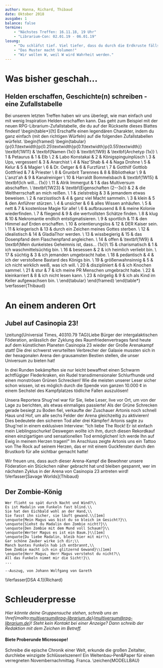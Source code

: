 ```yaml
---
author: Hanna, Richard, Thibaud
date: Oktober 2018
ausgabe: 1
balance: false
termine:
    - "Nächstes Treffen: 16.11.18, 19 Uhr"
    - "Librarium-Con: 02.01.19 - 06.01.19"
losung:
	- "Du schläfst tief. Viel tiefer, dass du durch die Erdkruste fällst, den Erdkern erreichst."
	- "Das Muster macht Volumen!"
	- "Wir wollen W, weil W wird Wahrheit werden."
---
```


# Was bisher geschah...

## Helden erschaffen, Geschichte(n) schreiben - eine Zufallstabelle
Bei unserem letzten Treffen haben wir uns überlegt, wie man einfach und mit wenig Inspiration Helden erschaffen kann. Das geht zum Beispiel mit der neuen RPG-Librarium-Zufallstabelle, die du auf der Rückseite dieses Blattes findest!
\begin{table*}[!t]
Erschaffe einen legendären Charakter, indem du ganz einfach (mit den richtigen Würfeln)  auf die folgenden Zufallstabellen würfelst.
\begin{framed}
\begin{tabular}{p{0.1\textwidth}p{0.25\textwidth}p{0.1\textwidth}p{0.55\textwidth}}
\textbf{1W11} & \textbf{Namen (1x)}            & \textbf{1W9}    & \textbf{Archetyp (1x)}                              \\
1             & Petaurus                       & 1               & Elb                                                 \\
2             & Labo Konstakai                 & 2               & Königspinguinplüsch                                 \\
3             & Ups, vergessen!                & 3               & Anarchist                                           \\
4             & Naz'Shab                       & 4               & Naga Drohne                                         \\
5             & Kelur                          & 5               & Magier                                              \\
6             & Dr. Oetger                     & 6               & Furzfürst                                           \\
7             & Gotthilf Gottlob Gottfried     & 7               & Priester                                            \\
8             & Grunbrit Tarennes              & 8               & Bibliothekar                                        \\
9             & L'anzt'ah                      & 9               & Kanalreiniger                                       \\
10            & Harraldt Bommelsbach           & \textbf{1W15}   & \textbf{Ich will... (1x)}                           \\
11            & Alrik Immergut                 & 1               & das Multiversum abschaffen.                         \\
\textbf{1W23} & \textbf{Eigenschaften (2--3x)} & 2               & die Weltherrschaft an mich reißen.                  \\
1             & zielstrebig                    & 3               & jemandem etwas beweisen.                            \\
2             & narzisstisch                   & 4               & ganz viel Macht sammeln.                            \\
3             & klein                          & 5               & den Anführer stürzen.                               \\
4             & unsicher                       & 6               & alles Wissen anhäufen.                              \\
5             & nett                           & 7               & kostenlose Magie für alle!                          \\
6             & aufbrausend                    & 8               & meine Kolonie wiederfinden.                         \\
7             & fliegend                       & 9               & die wertvollsten Schätze finden.                    \\
8             & klug                           & 10               & Nekromantie endlich entstigmatisieren.              \\
9             & sportlich                      & 11              & den Himmel auf Erden erschaffen.                    \\
10            & orientierungslos               & 12              & DER Kaiser sein.                                    \\
11            & kriegerisch                    & 13              & durch ein Zeichen meines Gottes sterben.            \\
12            & idealistisch                   & 14              & GladiaThor werden.                                  \\
13            & wissbegierig                   & 15              & das Dosenpfand dem Flaschenpfand angleichen.        \\
14            & offen                          & \textbf{1W9}    & \textbf{Mein dunkelstes Geheimnis ist, dass... (1x)}\\
15            & charismatisch    	           & 1               & ich waschmittelsüchtig bin.                         \\
16            & besessen                       & 2               & ich heimlich verliebt bin.                          \\
17            & süchtig                        & 3               & ich jemanden umgebracht habe.                       \\
18            & pedantisch                     & 4               & ich der verstoßene Bastard des Königs bin.          \\
19            & größenwahnsinnig               & 5               & ich nicht wirklich weiß, was ich will.              \\
20            & diszipliniert                  & 6               & ich Knochen sammel.                                 \\
21            & stur                           & 7               & ich meine PR Menschen umgebracht habe.              \\
22            & kleinkarriert                  & 8               & ich nicht lesen kann.                               \\
23            & nörgelig                       & 9               & ich als Kind im Keller aufgewachsen bin.            \\
\end{tabular}
\end{framed}
\end{table*}
\verfasser{Thibaud}

# An einem anderen Ort

## Jubel auf Casinopia 23!
\zeitung{Universial Times, 40310.79 TAG}Liebe Bürger der intergalaktischen Föderation, anlässlich der Zyklung des Raumfriedenvertrages fand heute auf dem künstlichen Planeten Casinopia 23 wieder der Große Arenakampf statt! Die drei schwerst verurteilten Verbrecher der Galaxie mussten sich in der hexagonalen Arena den grausamsten Bestien stellen, die unser Universum zu bieten hat!

In drei Runden bekämpften sie  nur leicht bewaffnet einen Schwarm achtflügiger Flederkraken, ein Rudel transdimensionaler Schlurfhunde und einen monströsen Grünen Schrecken! Wie die meisten unserer Leser sicher schon wissen, ist es möglich durch die Spende von ganzen 10.000 ¢ in einem Sechstel des Kampfplatzes tödliche Fallen auszulösen!

Unsera Reportera Shug'nel war für Sie, liebe Leser, live vor Ort, um von der Lage zu berichten, als etwas einmaliges passierte! Als der Grüne Schrecken gerade besiegt zu Boden fiel, verkaufte der Zuschauer Artonis noch schnell Haus und Hof, um alle sechs Felder der Arena gleichzeitig zu aktivieren! Dies bedeutete den sicheren Tod aller drei Kämpfer! Artonis sagte zu Shug'nel in einem exklusiven Interview: "Ich liebe The Rock! Er ist einfach mein Lieblingsschurke! Deswegen wollte ich ihm, durch diesen Rekordkauf einen einzigartigen und sensationellen Tod ermöglichen! Ich werde Ihn auf Ewig in meinem Herzen tragen!" Im Anschluss zeigte Artonis uns ein Tattoo von The Rock auf seinem Herzen, das er mit einem Guckfenster durch den Brustkorb für alle sichtbar gemacht hatte!

Wir freuen uns, dass auch dieser Arena-Kampf die Bewohner unsere Föderation ein Stückchen näher gebracht hat und bleiben gespannt, wer im nächsten Zyklus in der Arena von Casinopia 23 antreten wird!
\Verfasser[Savage Worlds]{Thibaud}

## Der Zombie-König
```{=latex}
Wer flieht so spät durch Nacht und Wind?\\
Es ist Madalin vom Funkeln fast blind.\\    
Sie hat den Eichbald wohl an der Hand,\\
Sie fasst ihn sicher, sie läuft gewand.\\[1em]
\enquote{Mein Magus was bist du so bleich im Gesicht?}\\
\enquote{Siehst du Madalin den Zombie nicht?}\\
\enquote{Den Zombie mit dem Mund voll Schaum?}\\
\enquote{Werter Magus es ist ein Baum.}\\[1em]
\enquote{Du liebe Madalin, bleib hier mit mir!\\
Gar schöne Zauber wirke ich dir;\\
Manch buntes Funkeln hab ich entbrannt,\\
Dem Zombie macht ich ein glitzernd Gewand}\\[1em]
\enquote{Herr Magus, Herr Magus verstehst du nicht?\\
All das Funkeln nimmt mir die Sicht!}\\
...

--Auszug, von Johann Wolfgang von Gareth
```
\Verfasser[DSA 4.1]{Richard}



# Schleuderpresse
*Hier könnte deine Gruppensuche stehen, schreib uns an \href{mailto:multiversum@rpg-librarium.de}{multiversum@rpg-librarium.de}! Steht kein Kontakt bei einer Anzeige? Dann schreib der Redaktion mit dem Zeichen im Betreff.*



#### Biete Proberunde Microscope!
Schreibe die epische Chronik einer Welt, erkunde die großen Zeitalter, durchlebe winzigste Schlüsselszenen! Ein Weltenbau-Pen&Paper für einen verregneten Novembernachmittag. Franca.
\zeichen{MODELLBAU}
